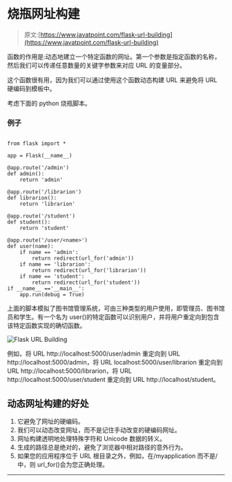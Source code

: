 # 烧瓶网址构建

> 原文:[https://www.javatpoint.com/flask-url-building](https://www.javatpoint.com/flask-url-building)

函数的作用是:动态地建立一个特定函数的网址。第一个参数是指定函数的名称，然后我们可以传递任意数量的关键字参数来对应 URL 的变量部分。

这个函数很有用，因为我们可以通过使用这个函数动态构建 URL 来避免将 URL 硬编码到模板中。

考虑下面的 python 烧瓶脚本。

### 例子

```

from flask import *

app = Flask(__name__)

@app.route('/admin')
def admin():
    return 'admin'

@app.route('/librarion')
def librarion():
    return 'librarion'

@app.route('/student')
def student():
    return 'student'

@app.route('/user/<name>')
def user(name):
    if name == 'admin':
        return redirect(url_for('admin'))
    if name == 'librarion':
        return redirect(url_for('librarion'))
    if name == 'student':
        return redirect(url_for('student'))
if __name__ =='__main__':
    app.run(debug = True)

```

上面的脚本模拟了图书馆管理系统，可由三种类型的用户使用，即管理员、图书馆员和学生。有一个名为 user()的特定函数可以识别用户，并将用户重定向到包含该特定函数实现的确切函数。

![Flask URL Building](../Images/11102337b47f74733623ea5ba917aaa1.png)

例如，将 URL http://localhost:5000/user/admin 重定向到 URL http://localhost:5000/admin，将 URL localhost:5000/user/librarion 重定向到 URL http://localhost:5000/librarion，将 URL http://localhost:5000/user/student 重定向到 URL http://localhost/student。

## 动态网址构建的好处

1.  它避免了网址的硬编码。
2.  我们可以动态改变网址，而不是记住手动改变的硬编码网址。
3.  网址构建透明地处理特殊字符和 Unicode 数据的转义。
4.  生成的路径总是绝对的，避免了浏览器中相对路径的意外行为。
5.  如果您的应用程序位于 URL 根目录之外，例如，在/myapplication 而不是/中，则 url_for()会为您正确处理。

* * *